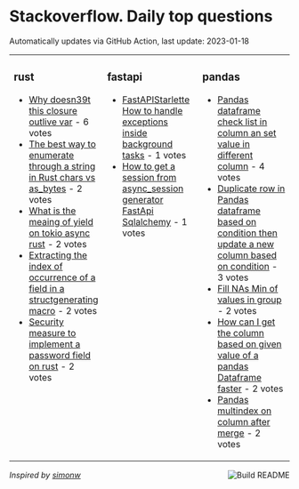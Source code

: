 # Stackoverflow. Daily top questions 

Automatically updates via GitHub Action, last update: <!-- date starts -->2023-01-18<!-- date ends -->


<table><tr><td valign="top" width="33%">

### rust
<!-- rust starts -->
* [Why doesn39t this closure outlive var](https://stackoverflow.com/questions/75151309/why-doesnt-this-closure-outlive-var) - 6 votes
* [The best way to enumerate through a string in Rust chars vs as_bytes](https://stackoverflow.com/questions/75152166/the-best-way-to-enumerate-through-a-string-in-rust-chars-vs-as-bytes) - 2 votes
* [What is the meaing of yield on tokio async rust](https://stackoverflow.com/questions/75163822/what-is-the-meaing-of-yield-on-tokio-async-rust) - 2 votes
* [Extracting the index of occurrence of a field in a structgenerating macro](https://stackoverflow.com/questions/75158176/extracting-the-index-of-occurrence-of-a-field-in-a-struct-generating-macro) - 2 votes
* [Security measure to implement a password field on rust](https://stackoverflow.com/questions/75163100/security-measure-to-implement-a-password-field-on-rust) - 2 votes
<!-- rust ends -->
</td><td valign="top" width="34%">


### fastapi
<!-- fastapi starts -->
* [FastAPIStarlette How to handle exceptions inside background tasks](https://stackoverflow.com/questions/75145424/fastapi-starlette-how-to-handle-exceptions-inside-background-tasks) - 1 votes
* [How to get a session from async_session generator FastApi Sqlalchemy](https://stackoverflow.com/questions/75150942/how-to-get-a-session-from-async-session-generator-fastapi-sqlalchemy) - 1 votes
<!-- fastapi ends -->
</td><td valign="top" width="34%">


### pandas
<!-- pandas starts -->
* [Pandas dataframe check list in column an set value in different column](https://stackoverflow.com/questions/75150625/pandas-dataframe-check-list-in-column-an-set-value-in-different-column) - 4 votes
* [Duplicate row in Pandas dataframe based on condition then update a new column based on condition](https://stackoverflow.com/questions/75149969/duplicate-row-in-pandas-dataframe-based-on-condition-then-update-a-new-column-b) - 3 votes
* [Fill NAs  Min of values in group](https://stackoverflow.com/questions/75157090/fill-nas-min-of-values-in-group) - 2 votes
* [How can I get the column based on given value of a pandas Dataframe faster](https://stackoverflow.com/questions/75147800/how-can-i-get-the-column-based-on-given-value-of-a-pandas-dataframe-faster) - 2 votes
* [Pandas multindex on column after merge](https://stackoverflow.com/questions/75160137/pandas-multindex-on-column-after-merge) - 2 votes
<!-- pandas ends -->
</td></tr></table>

<a href="https://github.com/hp0404/hp0404/actions"><img src="https://github.com/hp0404/hp0404/workflows/Build%20README/badge.svg" align="right" alt="Build README"></a> <p>*Inspired by  [simonw](https://github.com/simonw/simonw)*</p>
